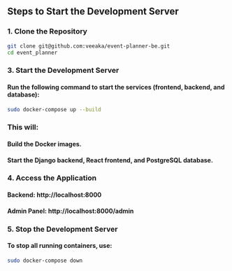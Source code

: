 ## Steps to Start the Development Server

### 1. Clone the Repository
```bash
git clone git@github.com:veeaka/event-planner-be.git
cd event_planner
```

### 3. Start the Development Server

#### Run the following command to start the services (frontend, backend, and database):
```bash
sudo docker-compose up --build
```

### This will:

####    Build the Docker images.
####    Start the Django backend, React frontend, and PostgreSQL database.

### 4. Access the Application
####    Backend: http://localhost:8000
####    Admin Panel: http://localhost:8000/admin

### 5. Stop the Development Server

#### To stop all running containers, use:
```bash
sudo docker-compose down
```